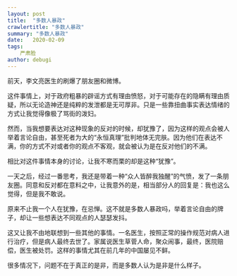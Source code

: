 ```yaml
---
layout: post
title:  "多数人暴政"
crawlertitle: "多数人暴政"
summary: "多数人暴政"
date:   2020-02-09
tags: 
    严肃脸
author: debugi
---
```


前天，李文亮医生的刷爆了朋友圈和微博。  

这件事情上，对于政府粗暴的辟谣方式有理由愤怒，对于可能存在的隐瞒有理由质疑，所以无论造神还是纯粹的发泄都是无可厚非。只是一些靠扭曲事实表达情绪的方式让我觉得像极了骂街的泼妇。   

然而，当我想要表达对这种现象的反对的时候，却犹豫了，因为这样的观点会被人举着言论自由，甚至死者为大的“永恒真理”批判地体无完肤。因为他们在表达不满，你的方式不对或者你的观点不客观，就会被认为是在反对他们的不满。      

相比对这件事情本身的讨论，让我不寒而栗的却是这种“犹豫”。  

一天之后，经过一番思考，我还是带着一种“众人皆醉我独醒”的气愤，发了一条朋友圈。同意和反对都在意料之中，让我意外的是，相当部分人的回复是：我也这么觉得，但是我不敢说。  

原来不止我一个人在犹豫，在忌惮。这不就是多数人暴政吗，举着言论自由的牌子，却让一些想表达不同观点的人瑟瑟发抖。  

这又让我不由地联想到一些其他的事情。一名医生，按照正常的操作规范对病人进行治疗，但是病人最终去世了。家属说医生草菅人命，聚众闹事，最终，医院赔偿，医生被处罚。这样的事情尤其在前几年的中国屡见不鲜。  

很多情况下，问题不在于真正的是非，而是多数人认为是非是什么样子。













